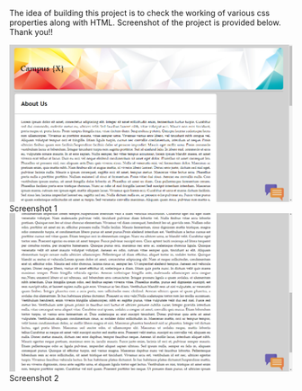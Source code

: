 The idea of building this project is to check the working of various css properties along with HTML.
Screenshot of the project is provided below. Thank you!!





![Alt text](Images/sc1.png?raw=true "Picture 1")
Screenshot 1
![Alt text](Images/sc2.png?raw=true "Picture 2")
Screenshot 2